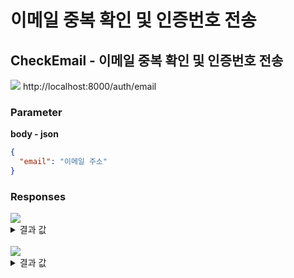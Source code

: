 # 이메일 중복 확인 및 인증번호 전송

## CheckEmail - 이메일 중복 확인 및 인증번호 전송

<img src="https://img.shields.io/badge/POST-green?style=plastic&logo=appveyor&logo=POST"/> http://localhost:8000/auth/email

### Parameter

**body - json**

```json
{
  "email": "이메일 주소"
}
```

### Responses

<img src="https://img.shields.io/badge/201-519800?style=plastic&logo=appveyor&logo=201"/>

<details>
<summary>결과 값</summary>
<div markdown="1">

```json
{
  "message": "Send Email",
  "signup_code": "0073"
}
```

- signup_code : 0000 ~ 9999 사이의 정수
</div>
</details>

<br>

<img src="https://img.shields.io/badge/409-DB3A00?style=plastic&logo=appveyor&logo=409"/> 
<details>
<summary>결과 값</summary>
<div markdown="1">

```json
{
  "statusCode": 409,
  "message": "이미 가입된 이메일입니다."
}
```

</div>
</details>
